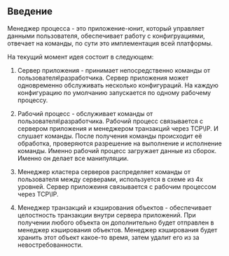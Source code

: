 ## Введение

Менеджер процесса - это приложение-юнит, который управляет данными пользователя, обеспечивает работу с конфигруациями, отвечает на команды, по сути это имплементация всей платформы.

На текущий момент идея состоит в следующем:

1) Сервер приложения - принимает непосредственно команды от пользователя\разработчика. Сервер приложения может одновременно обслуживать несколько конфигураций. На каждую конфигурацию по умолчанию  запускается по одному рабочему процессу.

2) Рабочий процесс - обслуживает команды от пользователя\разработчика. Рабочий процесс связывается с сервером приложения и менеджером транзакций через TCP\IP. И слушает команды. После получения команды происходит её обработка, проверяются разрешение на выполнение и исполнение команды. Именно рабочий процесс загружает данные из сборок. Именно он делает все манипуляции.

3) Менеджер кластера серверов распределяет команды от пользователя между серверами, используется в схеме из 4х уровней. Сервер приложеиня связывается с рабочим процессом через TCP\IP.

4) Менеджер транзакций и кэширования объектов - обеспечивает целостность транзакции внутри сервера приложений. При получении любого объекта он дополнительно будет отправлен в менеджер кэширования объектов. Менеджер кэширования будет хранить этот объект какое-то время, затем удалит его из за невостребованности.